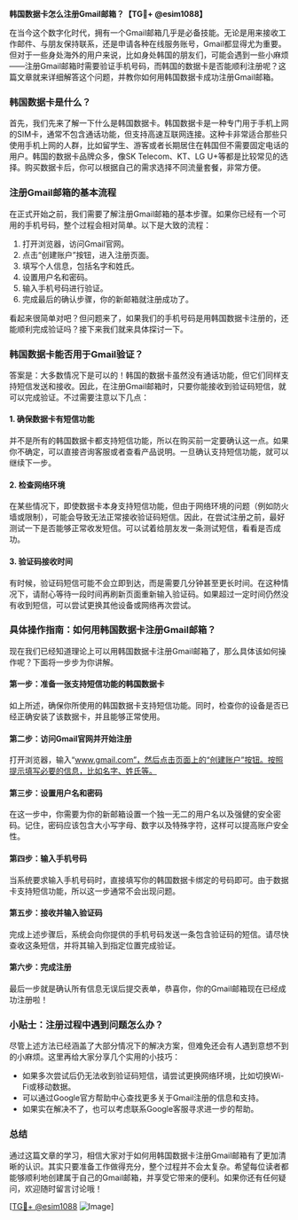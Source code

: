 **韩国数据卡怎么注册Gmail邮箱？【TG💪+ @esim1088】**

在当今这个数字化时代，拥有一个Gmail邮箱几乎是必备技能。无论是用来接收工作邮件、与朋友保持联系，还是申请各种在线服务账号，Gmail都显得尤为重要。但对于一些身处海外的用户来说，比如身处韩国的朋友们，可能会遇到一些小麻烦——注册Gmail邮箱时需要验证手机号码，而韩国的数据卡是否能顺利注册呢？这篇文章就来详细解答这个问题，并教你如何用韩国数据卡成功注册Gmail邮箱。

### 韩国数据卡是什么？

首先，我们先来了解一下什么是韩国数据卡。韩国数据卡是一种专门用于手机上网的SIM卡，通常不包含通话功能，但支持高速互联网连接。这种卡非常适合那些只使用手机上网的人群，比如留学生、游客或者长期居住在韩国但不需要固定电话的用户。韩国的数据卡品牌众多，像SK Telecom、KT、LG U+等都是比较常见的选择。购买数据卡后，你可以根据自己的需求选择不同流量套餐，非常方便。

### 注册Gmail邮箱的基本流程

在正式开始之前，我们需要了解注册Gmail邮箱的基本步骤。如果你已经有一个可用的手机号码，整个过程会相对简单。以下是大致的流程：

1. 打开浏览器，访问Gmail官网。
2. 点击“创建账户”按钮，进入注册页面。
3. 填写个人信息，包括名字和姓氏。
4. 设置用户名和密码。
5. 输入手机号码进行验证。
6. 完成最后的确认步骤，你的新邮箱就注册成功了。

看起来很简单对吧？但问题来了，如果我们的手机号码是用韩国数据卡注册的，还能顺利完成验证吗？接下来我们就来具体探讨一下。

### 韩国数据卡能否用于Gmail验证？

答案是：大多数情况下是可以的！韩国的数据卡虽然没有通话功能，但它们同样支持短信发送和接收。因此，在注册Gmail邮箱时，只要你能接收到验证码短信，就可以完成验证。不过需要注意以下几点：

#### 1. 确保数据卡有短信功能
并不是所有的韩国数据卡都支持短信功能，所以在购买前一定要确认这一点。如果你不确定，可以直接咨询客服或者查看产品说明。一旦确认支持短信功能，就可以继续下一步。

#### 2. 检查网络环境
在某些情况下，即使数据卡本身支持短信功能，但由于网络环境的问题（例如防火墙或限制），可能会导致无法正常接收验证码短信。因此，在尝试注册之前，最好测试一下是否能够正常收发短信。可以试着给朋友发一条测试短信，看看是否成功。

#### 3. 验证码接收时间
有时候，验证码短信可能不会立即到达，而是需要几分钟甚至更长时间。在这种情况下，请耐心等待一段时间再刷新页面重新输入验证码。如果超过一定时间仍然没有收到短信，可以尝试更换其他设备或网络再次尝试。

### 具体操作指南：如何用韩国数据卡注册Gmail邮箱？

现在我们已经知道理论上可以用韩国数据卡注册Gmail邮箱了，那么具体该如何操作呢？下面将一步步为你讲解。

#### 第一步：准备一张支持短信功能的韩国数据卡
如上所述，确保你所使用的韩国数据卡支持短信功能。同时，检查你的设备是否已经正确安装了该数据卡，并且能够正常使用。

#### 第二步：访问Gmail官网并开始注册
打开浏览器，输入“www.gmail.com”，然后点击页面上的“创建账户”按钮。按照提示填写必要的信息，比如名字、姓氏等。

#### 第三步：设置用户名和密码
在这一步中，你需要为你的新邮箱设置一个独一无二的用户名以及强健的安全密码。记住，密码应该包含大小写字母、数字以及特殊字符，这样可以提高账户安全性。

#### 第四步：输入手机号码
当系统要求输入手机号码时，直接填写你的韩国数据卡绑定的号码即可。由于数据卡支持短信功能，所以这一步通常不会出现问题。

#### 第五步：接收并输入验证码
完成上述步骤后，系统会向你提供的手机号码发送一条包含验证码的短信。请尽快查收这条短信，并将其输入到指定位置完成验证。

#### 第六步：完成注册
最后一步就是确认所有信息无误后提交表单，恭喜你，你的Gmail邮箱现在已经成功注册啦！

### 小贴士：注册过程中遇到问题怎么办？

尽管上述方法已经涵盖了大部分情况下的解决方案，但难免还会有人遇到意想不到的小麻烦。这里再给大家分享几个实用的小技巧：

- 如果多次尝试后仍无法收到验证码短信，请尝试更换网络环境，比如切换Wi-Fi或移动数据。
- 可以通过Google官方帮助中心查找更多关于Gmail注册的信息和支持。
- 如果实在解决不了，也可以考虑联系Google客服寻求进一步的帮助。

### 总结

通过这篇文章的学习，相信大家对于如何用韩国数据卡注册Gmail邮箱有了更加清晰的认识。其实只要准备工作做得充分，整个过程并不会太复杂。希望每位读者都能够顺利地创建属于自己的Gmail邮箱，并享受它带来的便利。如果你还有任何疑问，欢迎随时留言讨论哦！

[[TG💪+ @esim1088](https://t.me/s/esim1088) ![Image](https://i.postimg.cc/4NQfJmqS/Snipaste-2025-05-13-00-14-12.png)]